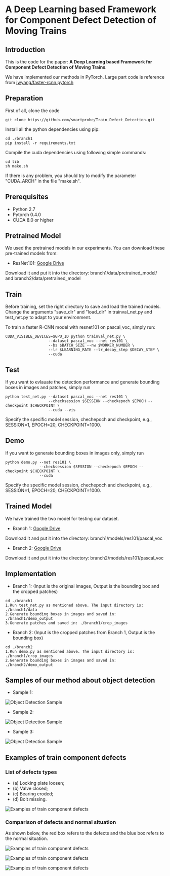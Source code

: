 #  A Deep Learning based Framework for Component Defect Detection of Moving Trains

## Introduction

This is the code for the paper: **A Deep Learning based Framework for Component Defect Detection of Moving Trains**.

We have implemented our methods in PyTorch. Large part code is reference from  [jwyang/faster-rcnn.pytorch](https://github.com/jwyang/faster-rcnn.pytorch)

## Preparation

First of all, clone the code
```
git clone https://github.com/smartprobe/Train_Defect_Detection.git
```

Install all the python dependencies using pip:
```
cd ./branch1
pip install -r requirements.txt
```

Compile the cuda dependencies using following simple commands:
```
cd lib
sh make.sh
```
If there is any problem, you should try to modify the parameter "CUDA_ARCH" in the file "make.sh".

## Prerequisites

* Python 2.7
* Pytorch 0.4.0
* CUDA 8.0 or higher

## Pretrained Model

We used the pretrained models in our experiments. You can download these pre-trained models from:

* ResNet101: [Google Drive](https://drive.google.com/open?id=1v6oxLMeUWM1HYh6ThhNkmvq1nAZNoUPK)

Download it and put it into the directory: branch1/data/pretrained_model/ and branch2/data/pretrained_model

## Train

Before training, set the right directory to save and load the trained models. Change the arguments "save_dir" and "load_dir" in trainval_net.py and test_net.py to adapt to your environment.

To train a faster R-CNN model with resnet101 on pascal_voc, simply run:
```
CUDA_VISIBLE_DEVICES=$GPU_ID python trainval_net.py \
                   --dataset pascal_voc --net res101 \
                   --bs $BATCH_SIZE --nw $WORKER_NUMBER \
                   --lr $LEARNING_RATE --lr_decay_step $DECAY_STEP \
                   --cuda
```

## Test

If you want to evlauate the detection performance and generate bounding boxes in images and patches, simply run
```
python test_net.py --dataset pascal_voc --net res101 \
                   --checksession $SESSION --checkepoch $EPOCH --checkpoint $CHECKPOINT \
                   --cuda --vis
```
Specify the specific model session, chechepoch and checkpoint, e.g., SESSION=1, EPOCH=20, CHECKPOINT=1000.

## Demo

If you want to generate bounding boxes in images only, simply run
```
python demo.py --net res101 \
               --checksession $SESSION --checkepoch $EPOCH --checkpoint $CHECKPOINT \
               --cuda
```
Specify the specific model session, chechepoch and checkpoint, e.g., SESSION=1, EPOCH=20, CHECKPOINT=1000.

## Trained Model

We have trained the two model for testing our dataset.

* Branch 1:  [Google Drive](https://drive.google.com/open?id=151499FF5oN8jHKclp693tHIonic5JuV7)

Download it and put it into the directory: branch1/models/res101/pascal_voc

* Branch 2:  [Google Drive](https://drive.google.com/open?id=1b2VuFeIjO8klsvdHJ_DUJzq-Hcimkrls)

Download it and put it into the directory: branch2/models/res101/pascal_voc


## Implementation

* Branch 1: 
(Input is the original images, Output is the bounding box and the cropped patches)
```
cd ./branch1
1.Run test_net.py as mentioned above. The input directory is: ./branch1/data
2.Generate bounding boxes in images and saved in: ./branch1/demo_output
3.Generate patches and saved in: ./branch1/crop_images
```

*  Branch 2: 
(Input is the cropped patches from Branch 1, Output is the bounding box)
```
cd ./branch2
1.Run demo.py as mentioned above. The input directory is: ./branch1/crop_images
2.Generate bounding boxes in images and saved in: ./branch2/demo_output
```


## Samples of our method about object detection

* Sample 1:

![Object Detection Sample](samples/Object_Detection/Sample1.png)

* Sample 2:

![Object Detection Sample](samples/Object_Detection/Sample2.png)

* Sample 3:

![Object Detection Sample](samples/Object_Detection/Sample3.png)

## Examples of train component defects

### List of defects types
* (a) Locking plate loosen;
* (b) Valve closed;
* (c) Bearing eroded;
* (d) Bolt missing.

![Examples of train component defects](samples/Component_Defects/Sample1.png)

### Comparison of defects and normal situation

As shown below, the red box refers to the defects and the blue box refers to the normal situation.

![Examples of train component defects](samples/Component_Defects/Sample2.png)

![Examples of train component defects](samples/Component_Defects/Sample3.png)

![Examples of train component defects](samples/Component_Defects/Sample4.png)
